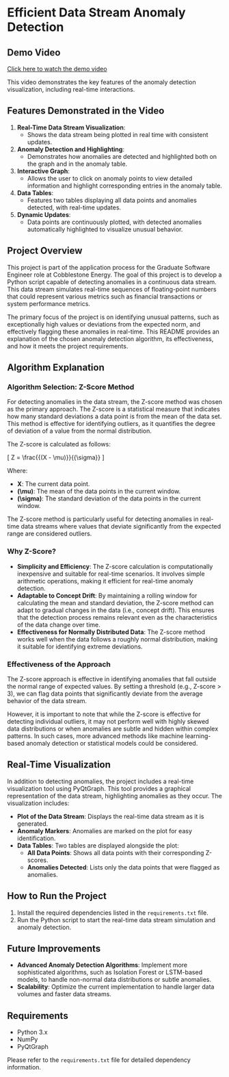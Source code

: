 # Efficient Data Stream Anomaly Detection

## Demo Video

[Click here to watch the demo video](demoVideo.mov)

This video demonstrates the key features of the anomaly detection visualization, including real-time interactions.

## Features Demonstrated in the Video

1. **Real-Time Data Stream Visualization**:
   - Shows the data stream being plotted in real time with consistent updates.
2. **Anomaly Detection and Highlighting**:
   - Demonstrates how anomalies are detected and highlighted both on the graph and in the anomaly table.
3. **Interactive Graph**:
   - Allows the user to click on anomaly points to view detailed information and highlight corresponding entries in the anomaly table.
4. **Data Tables**:
   - Features two tables displaying all data points and anomalies detected, with real-time updates.
5. **Dynamic Updates**:
   - Data points are continuously plotted, with detected anomalies automatically highlighted to visualize unusual behavior.


## Project Overview
This project is part of the application process for the Graduate Software Engineer role at Cobblestone Energy. The goal of this project is to develop a Python script capable of detecting anomalies in a continuous data stream. This data stream simulates real-time sequences of floating-point numbers that could represent various metrics such as financial transactions or system performance metrics.

The primary focus of the project is on identifying unusual patterns, such as exceptionally high values or deviations from the expected norm, and effectively flagging these anomalies in real-time. This README provides an explanation of the chosen anomaly detection algorithm, its effectiveness, and how it meets the project requirements.

## Algorithm Explanation
### Algorithm Selection: Z-Score Method
For detecting anomalies in the data stream, the Z-score method was chosen as the primary approach. The Z-score is a statistical measure that indicates how many standard deviations a data point is from the mean of the data set. This method is effective for identifying outliers, as it quantifies the degree of deviation of a value from the normal distribution.

The Z-score is calculated as follows:

\[ Z = \frac{{(X - \mu)}}{{\sigma}} \]

Where:
- **X**: The current data point.
- **\(\mu\)**: The mean of the data points in the current window.
- **\(\sigma\)**: The standard deviation of the data points in the current window.

The Z-score method is particularly useful for detecting anomalies in real-time data streams where values that deviate significantly from the expected range are considered outliers.

### Why Z-Score?
- **Simplicity and Efficiency**: The Z-score calculation is computationally inexpensive and suitable for real-time scenarios. It involves simple arithmetic operations, making it efficient for real-time anomaly detection.
- **Adaptable to Concept Drift**: By maintaining a rolling window for calculating the mean and standard deviation, the Z-score method can adapt to gradual changes in the data (i.e., concept drift). This ensures that the detection process remains relevant even as the characteristics of the data change over time.
- **Effectiveness for Normally Distributed Data**: The Z-score method works well when the data follows a roughly normal distribution, making it suitable for identifying extreme deviations.

### Effectiveness of the Approach
The Z-score approach is effective in identifying anomalies that fall outside the normal range of expected values. By setting a threshold (e.g., Z-score > 3), we can flag data points that significantly deviate from the average behavior of the data stream.

However, it is important to note that while the Z-score is effective for detecting individual outliers, it may not perform well with highly skewed data distributions or when anomalies are subtle and hidden within complex patterns. In such cases, more advanced methods like machine learning-based anomaly detection or statistical models could be considered.

## Real-Time Visualization
In addition to detecting anomalies, the project includes a real-time visualization tool using PyQtGraph. This tool provides a graphical representation of the data stream, highlighting anomalies as they occur. The visualization includes:
- **Plot of the Data Stream**: Displays the real-time data stream as it is generated.
- **Anomaly Markers**: Anomalies are marked on the plot for easy identification.
- **Data Tables**: Two tables are displayed alongside the plot:
  - **All Data Points**: Shows all data points with their corresponding Z-scores.
  - **Anomalies Detected**: Lists only the data points that were flagged as anomalies.

## How to Run the Project
1. Install the required dependencies listed in the `requirements.txt` file.
2. Run the Python script to start the real-time data stream simulation and anomaly detection.

## Future Improvements
- **Advanced Anomaly Detection Algorithms**: Implement more sophisticated algorithms, such as Isolation Forest or LSTM-based models, to handle non-normal data distributions or subtle anomalies.
- **Scalability**: Optimize the current implementation to handle larger data volumes and faster data streams.

## Requirements
- Python 3.x
- NumPy
- PyQtGraph

Please refer to the `requirements.txt` file for detailed dependency information.




